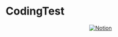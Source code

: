 # CodingTest

<div align="center">

<a href="https://jeong.notion.site/CODING-TEST-1189f2b91b2980e49c11ed195c2a8aed">![Notion](https://img.shields.io/badge/Notion-%23000000.svg?style=for-the-badge&logo=notion&logoColor=white)

</div>
